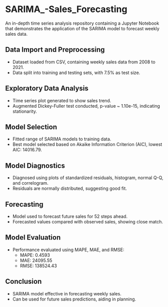 # SARIMA_-Sales_Forecasting
An in-depth time series analysis repository containing a Jupyter Notebook that demonstrates the application of the SARIMA model to forecast weekly sales data.


## Data Import and Preprocessing
- Dataset loaded from CSV, containing weekly sales data from 2008 to 2021.
- Data split into training and testing sets, with 7.5% as test size.

## Exploratory Data Analysis
- Time series plot generated to show sales trend.
- Augmented Dickey-Fuller test conducted, p-value ~ 1.10e-15, indicating stationarity.

## Model Selection
- Fitted range of SARIMA models to training data.
- Best model selected based on Akaike Information Criterion (AIC), lowest AIC: 14016.79.

## Model Diagnostics
- Diagnosed using plots of standardized residuals, histogram, normal Q-Q, and correlogram.
- Residuals are normally distributed, suggesting good fit.

## Forecasting
- Model used to forecast future sales for 52 steps ahead.
- Forecasted values compared with observed sales, showing close match.

## Model Evaluation
- Performance evaluated using MAPE, MAE, and RMSE:
  - MAPE: 0.4593
  - MAE: 24095.55
  - RMSE: 138524.43

## Conclusion
- SARIMA model effective in forecasting weekly sales.
- Can be used for future sales predictions, aiding in planning.

